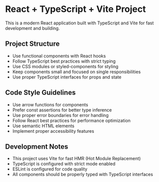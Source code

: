 <!-- Use this file to provide workspace-specific custom instructions to Copilot. For more details, visit https://code.visualstudio.com/docs/copilot/copilot-customization#_use-a-githubcopilotinstructionsmd-file -->

# React + TypeScript + Vite Project

This is a modern React application built with TypeScript and Vite for fast development and building.

## Project Structure
- Use functional components with React hooks
- Follow TypeScript best practices with strict typing
- Use CSS modules or styled-components for styling
- Keep components small and focused on single responsibilities
- Use proper TypeScript interfaces for props and state

## Code Style Guidelines
- Use arrow functions for components
- Prefer const assertions for better type inference
- Use proper error boundaries for error handling
- Follow React best practices for performance optimization
- Use semantic HTML elements
- Implement proper accessibility features

## Development Notes
- This project uses Vite for fast HMR (Hot Module Replacement)
- TypeScript is configured with strict mode enabled
- ESLint is configured for code quality
- All components should be properly typed with TypeScript interfaces

